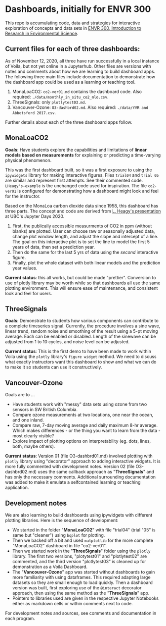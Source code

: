 # Dashboards, initially for ENVR 300

This repo is accumulating code, data and strategies for interactive exploration of concepts and data sets in [ENVR 300, Introduction to Research in Environmental Science](https://www.eoas.ubc.ca/academics/courses/envr300).

## Current files for each of three dashboards:

As of November 12, 2020, all three have run successfully in a local instance of Voila, but not yet online in a Jupyterhub. Other files are versions with notes and comments about how we are learning to build dashboard apps. The following three main files include documentation to demonstrate how the dashboard app could be used as a learning or teaching tool.

1. MonaLoaCO2: `co2-ver01.md` contains the dashboard code. Also required: `./data/monthly_in_situ_co2_mlo.csv`.
2. ThreeSignals: only `plotlytest03.md`. 
3. Vancouver-Ozone: `O3-dashbrd02.md`. Also required: `./data/YVR and Abbotsford 2017.csv`.

Further details about each of the three dashboard apps follow.

## MonaLoaCO2

**Goals**: Have students explore the capabilities and limitations of **linear models based on measurements** for explaining or predicting a time-varying physical phenomenon.

This was the first dashboard built, so it was a first exposure to using the `ipywidgets` library for making interactive figures. Files `trial04` and `trial 05` are similar and represent first attempts. See their commented code. `LHeagy's-example` is the unchanged code used for inspiration. The file `co2-ver01` is configured for demonstrating how a dashboard might look and feel for the instructor.

Based on the MonaLoa carbon dioxide data since 1958, this dashboard has three parts. The concept and code are derived from [L. Heagy's presentation](https://ubc-dsci.github.io/jupyterdays/sessions/heagy/widgets-and-dashboards.html) at UBC's Jupyter Days 2020.

1. First, the publically accessible measurments of CO2 in ppm (without blanks) are plotted. User can choose raw or seasonally adjusted data, change plot window length, and adjust the slope and intercept of a line. The goal on this interactive plot is to set the line to model the first 5 years of data, then set a prediction year.
2. Then do the same for the last 5 yrs of data using the _second_ interactive figure.
3. Finally, plot the whole dataset with both linear models and the prediction year values. 

**Current status**: this all works, but could be made "prettier". Conversion to use of plotly library may be worth while so that dashboards all use the same plotting environment. This will ensure ease of maintenance, and consistent look and feel for users.

## ThreeSignals

**Goals**: Demonstrate to students how various components can contribute to a complete timeseries signal. Currently, the procedure involves a sine wave, linear trend, random noise and smoothing of the result using a 5-pt moving average. Each can be enabled or disabled. Length of the sinewave can be adjusted from 1 to 10 cycles, and noise level can be adjusted.

**Current status**: This is the first demo to have been made to work within Voila using the `plotly` library's `figure widget` method. We need to discuss what exactly instructors want this dashboard to show and what we can do to make it so students can use it constructively.  

## Vancouver-Ozone

Goals are to ...

* Have students work with "messy" data sets using ozone from two sensors in SW British Columbia.
* Compare ozone measurements at two locations, one near the ocean, and one inland.
* Compare raw, 7-day moving average and daily maximum 8-hr average. Which makes differences - or the thing you want to learn from the data - most clearly visible? 
* Explore impact of plotting options on interpretability (eg. dots, lines, both, maybe others).

**Current status**: Version 01 (file O3-dashbrd01.md) involved plotting with `plotly` library using "decorator" approach to adding interactive widgets. It is more fully commented with development notes. Version 02 (file O3-dashbrd02.md) uses the same callback approach as "**ThreeSignals**" and has only the necessary comments. Additional surrounding documentation was added to make it emulate a selfcontained learning or teaching application.

## Development notes
We are also learning to build dashboards using ipywidgets with different plotting libraries. Here is the sequence of development:

* We started in the folder "**MonaLoaCO2**" with file "trial04" (trial "05" is same but "cleaner") using `bqplot` for plotting.
* Then we backed off a bit and used `matplotlib` for the more complete "MonaLoaCO2" dashboard in file "co2-ver01".
* Then we started work in the "**ThreeSignals**" folder using the `plotly` library. The first two versions, "plotytest01" and "plotlytest02" are commented, and the third version "plotlytest03" is cleaned up for demonstration as a Voila Dashboard.
* The "**Vancouver-Ozone**" app was started without dashboards to gain more familiarity with using dataframes. This required adapting large datasets so they are small enough to load quickly. Then a dashboard version was built, first exploring use of the `@interact` decorator approach, then using the same method as the "**ThreeSignals**" app.
* Pointers to libraries used are given in the respective Jupyter Notebooks either as markdown cells or within comments next to code.

For development notes and sources, see comments and documentation in each program.